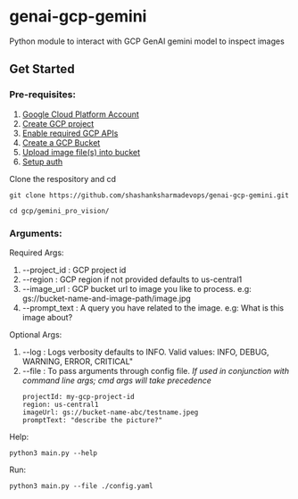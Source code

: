 # genai-gcp-gemini
Python module to interact with GCP GenAI gemini model to inspect images

## Get Started

### Pre-requisites:
1. [Google Cloud Platform Account](https://cloud.google.com/free?utm_source=google&utm_medium=cpc&utm_campaign=na-none-all-en-dr-sitelink-all-all-trial-e-gcp-1707554&utm_content=text-ad-none-any-DEV_c-CRE_665735485400-ADGP_Hybrid+%7C+BKWS+-+MIX+%7C+Txt_General+GCP-KWID_43700078963885939-kwd-527294293847-userloc_1002287&utm_term=KW_gcp%20account-ST_gcp+account-NET_g-&gad_source=1&gclid=Cj0KCQiAnrOtBhDIARIsAFsSe53c4p6LFWyfeUGJw5vbcN2WnMzu2NQ42saXL03trw_X3RoSuLQDT-AaAqitEALw_wcB&gclsrc=aw.ds)
2. [Create GCP project](https://developers.google.com/workspace/guides/create-project)
3. [Enable required GCP APIs](https://cloud.google.com/vertex-ai/docs/featurestore/setup#:~:text=In%20the%20Google%20Cloud%20console,create%20a%20Google%20Cloud%20project.&text=Make%20sure%20that%20billing%20is,Enable%20the%20Vertex%20AI%20API.)
4. [Create a GCP Bucket](https://cloud.google.com/storage/docs/creating-buckets)
5. [Upload image file(s) into bucket](https://cloud.google.com/storage/docs/uploading-objects)
6. [Setup auth](https://cloud.google.com/docs/authentication/provide-credentials-adc#local-dev)

Clone the respository and cd
```
git clone https://github.com/shashanksharmadevops/genai-gcp-gemini.git
```
```
cd gcp/gemini_pro_vision/
```

### Arguments:

Required Args:
1. --project_id  : GCP project id
2. --region      : GCP region if not provided defaults to us-central1
3. --image_url   : GCP bucket url to image you like to process. e.g: gs://bucket-name-and-image-path/image.jpg
4. --prompt_text : A query you have related to the image. e.g: What is this image about?

Optional Args:
1. --log  : Logs verbosity defaults to INFO. Valid values: INFO, DEBUG, WARNING, ERROR, CRITICAL"
2. --file : To pass arguments through config file. *If used in conjunction with command line args; cmd args will take precedence*
   ```
   projectId: my-gcp-project-id
   region: us-central1
   imageUrl: gs://bucket-name-abc/testname.jpeg
   promptText: "describe the picture?"
   ```

Help:
```
python3 main.py --help
```

Run:
```
python3 main.py --file ./config.yaml
```
